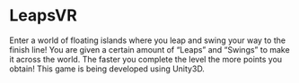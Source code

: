 # LeapsVR
Enter a world of floating islands where you leap and swing your way to the finish line! You are given a certain amount of “Leaps” and “Swings” to make it across the world. The faster you complete the level the more points you obtain! This game is being developed using Unity3D.
